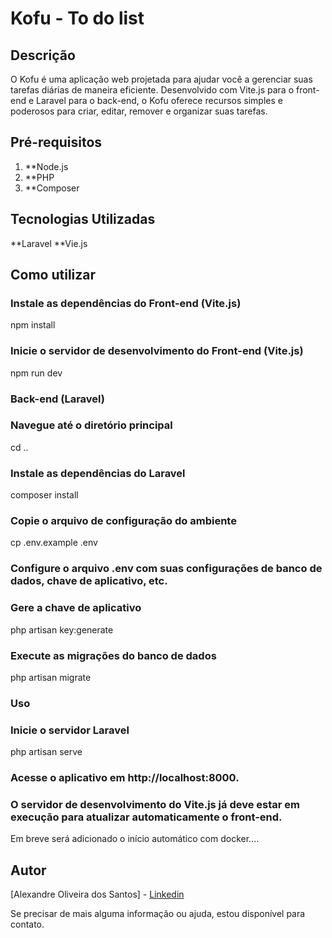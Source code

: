 # Kofu - To do list 

## Descrição
O Kofu é uma aplicação web projetada para ajudar você a gerenciar suas tarefas diárias de maneira eficiente. Desenvolvido com Vite.js para o front-end e Laravel para o back-end, o Kofu oferece recursos simples e poderosos para criar, editar, remover e organizar suas tarefas.

## Pré-requisitos
1. **Node.js 
2. **PHP 
3. **Composer

## Tecnologias Utilizadas

**Laravel
**Vie.js

## Como utilizar

### Instale as dependências do Front-end (Vite.js)
npm install

### Inicie o servidor de desenvolvimento do Front-end (Vite.js)
npm run dev

### Back-end (Laravel)
### Navegue até o diretório principal
cd ..

### Instale as dependências do Laravel
composer install

### Copie o arquivo de configuração do ambiente
cp .env.example .env

### Configure o arquivo .env com suas configurações de banco de dados, chave de aplicativo, etc.

### Gere a chave de aplicativo
php artisan key:generate

### Execute as migrações do banco de dados
php artisan migrate

### Uso
### Inicie o servidor Laravel
php artisan serve

### Acesse o aplicativo em http://localhost:8000.

### O servidor de desenvolvimento do Vite.js já deve estar em execução para atualizar automaticamente o front-end.

Em breve será adicionado o início automático com docker....

## Autor

[Alexandre Oliveira dos Santos] - <a href='https://www.linkedin.com/in/oliveira-xand/'>Linkedin</a>

Se precisar de mais alguma informação ou ajuda, estou disponível para contato.
